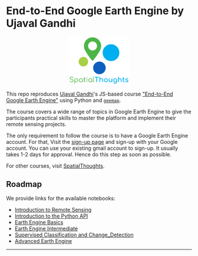 # End-to-End Google Earth Engine by Ujaval Gandhi

<div style="text-align:center"><img style="width:33%" src="static/imgs/spatial_thoughts_logo.png"></div>

This repo reproduces [Ujaval Gandhi](https://github.com/spatialthoughts)'s JS-based course ["End-to-End Google Earth Engine"](https://courses.spatialthoughts.com/end-to-end-gee.html) using Python and [`geemap`](https://github.com/giswqs/geemap). 

The course covers a wide range of topics in Google Earth Engine to give the participants practical skills to master the platform and implement their remote sensing projects.

The only requirement to follow the course is to have a Google Earth Engine account. For that, Visit the [sign-up page](https://signup.earthengine.google.com/) and sign-up with your Google account. You can use your existing gmail account to sign-up. It usually takes 1-2 days for approval. Hence do this step as soon as possible.

For other courses, visit [SpatialThoughts](https://spatialthoughts.com/).

## Roadmap

We provide links for the available notebooks:
- [Introduction to Remote Sensing](https://nbviewer.jupyter.org/github/Akramz/Hands-on-Machine-Learning-with-Scikit-Learn-Keras-and-TensorFlow/blob/master/01.ML_Landscape.ipynb)
- [Introduction to the Python API](https://nbviewer.jupyter.org/github/Akramz/Hands-on-Machine-Learning-with-Scikit-Learn-Keras-and-TensorFlow/blob/master/02.End-to-End-ML-Project.ipynb)
- [Earth Engine Basics](https://nbviewer.jupyter.org/github/Akramz/Hands-on-Machine-Learning-with-Scikit-Learn-Keras-and-TensorFlow/blob/master/03.Classification.ipynb)
- [Earth Engine Intermediate](https://nbviewer.jupyter.org/github/Akramz/Hands-on-Machine-Learning-with-Scikit-Learn-Keras-and-TensorFlow/blob/master/04.Training-Models.ipynb)
- [Supervised Classification and Change_Detection](https://nbviewer.jupyter.org/github/Akramz/Hands-on-Machine-Learning-with-Scikit-Learn-Keras-and-TensorFlow/blob/master/05.SVMs.ipynb)
- [Advanced Earth Engine](https://nbviewer.jupyter.org/github/Akramz/Hands-on-Machine-Learning-with-Scikit-Learn-Keras-and-TensorFlow/blob/master/06.Decision_Trees.ipynb)

---
